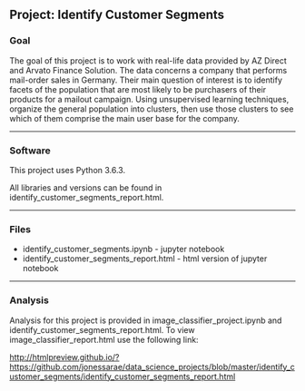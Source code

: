 ## Project: Identify Customer Segments

### Goal 

The goal of this project is to work with real-life data provided by AZ Direct and Arvato Finance Solution. 
The data concerns a company that performs mail-order sales in Germany. 
Their main question of interest is to identify facets of the population that are most likely to be purchasers of their products 
for a mailout campaign. Using unsupervised learning techniques, organize the general population into clusters, then use 
those clusters to see which of them comprise the main user base for the company. 

- - - -

### Software

This project uses Python 3.6.3.

All libraries and versions can be found in identify_customer_segments_report.html. 
- - - -
### Files

* identify_customer_segments.ipynb - jupyter notebook 
* identify_customer_segments_report.html -  html version of jupyter notebook
- - - -
### Analysis

Analysis for this project is provided in image_classifier_project.ipynb and identify_customer_segments_report.html.
To view image_classifier_report.html use the following link:

http://htmlpreview.github.io/?https://github.com/jonessarae/data_science_projects/blob/master/identify_customer_segments/identify_customer_segments_report.html

